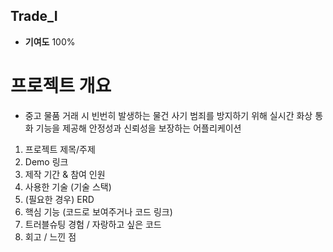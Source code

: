 ## Trade_I
 - **기여도** 100%
# 프로젝트 개요
 - 중고 물품 거래 시 빈번히 발생하는 물건 사기 범죄를 방지하기 위해 실시간 화상 통화 기능을 제공해 안정성과 신뢰성을 보장하는  어플리케이션

1. 프로젝트 제목/주제
2. Demo 링크
3. 제작 기간 & 참여 인원
4. 사용한 기술 (기술 스택)
5. (필요한 경우) ERD                   
6. 핵심 기능 (코드로 보여주거나 코드 링크)
7. 트러블슈팅 경험 / 자랑하고 싶은 코드
8. 회고 / 느낀 점
